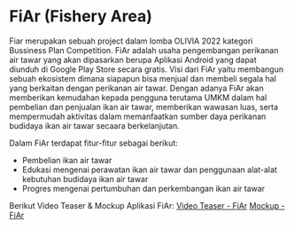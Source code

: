 # FiAr (Fishery Area)
Fiar	merupakan	sebuah project dalam lomba OLIVIA 2022 kategori Bussiness Plan Competition. FiAr adalah usaha pengembangan perikanan air tawar yang akan dipasarkan berupa Aplikasi Android yang dapat diunduh di Google Play Store secara gratis. Visi dari FiAr yaitu membangun sebuah ekosistem dimana siapapun bisa menjual dan membeli segala hal yang berkaitan dengan perikanan air tawar. Dengan adanya FiAr akan memberikan kemudahan kepada pengguna terutama UMKM dalam hal pembelian dan penjualan ikan air tawar, memberikan wawasan luas, serta mempermudah aktivitas dalam memanfaatkan sumber daya perikanan budidaya ikan air tawar secaara berkelanjutan. 

Dalam FiAr terdapat fitur-fitur sebagai berikut:
- Pembelian ikan air tawar
- Edukasi mengenai perawatan ikan air tawar dan penggunaan alat-alat kebutuhan budidaya ikan air tawar
- Progres mengenai pertumbuhan dan perkembangan ikan air tawar 

Berikut Video Teaser & Mockup Aplikasi FiAr:
[Video Teaser - FiAr](https://drive.google.com/file/d/1huWwLd2TpwZnaSF4TFKLv8nPP5Lmr2q1/view?usp=sharing)
[Mockup - FiAr](https://drive.google.com/drive/folders/18qkKTT6nlzNx1CIUDOjMFVYFtC1B7OyM?usp=sharing)
